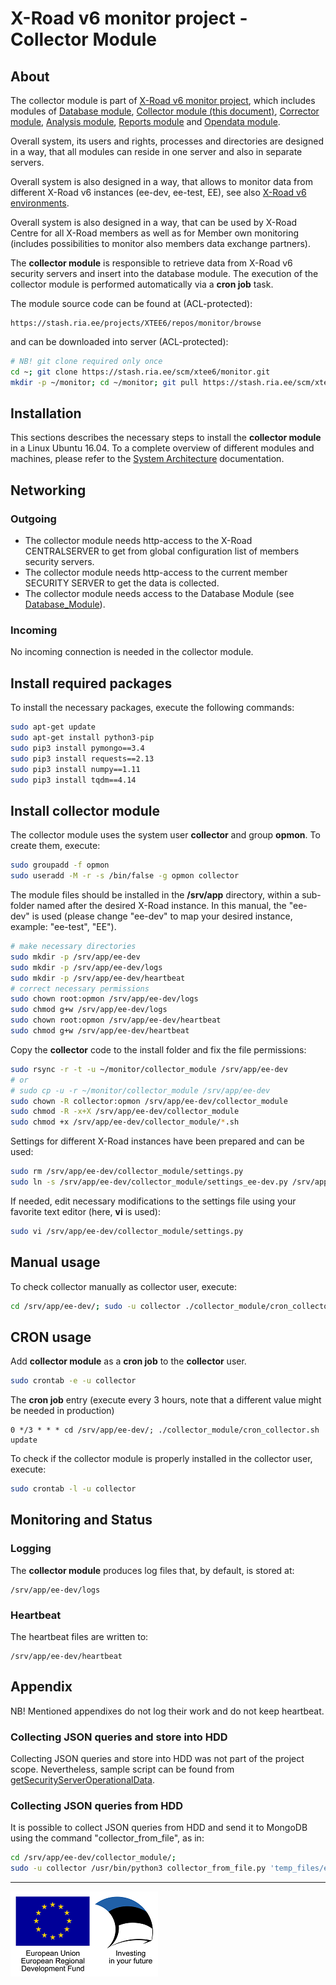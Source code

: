 # X-Road v6 monitor project - Collector Module

## About

The collector module is part of [X-Road v6 monitor project](../readme.md), which includes modules of [Database module](database_module.md), [Collector module (this document)](collector_module.md), [Corrector module](corrector_module.md), [Analysis module](analysis_module.md), [Reports module](reports_module.md) and [Opendata module](opendata_module.md).

Overall system, its users and rights, processes and directories are designed in a way, that all modules can reside in one server and also in separate servers. 

Overall system is also designed in a way, that allows to monitor data from different X-Road v6 instances (ee-dev, ee-test, EE), see also [X-Road v6 environments](https://www.ria.ee/en/x-road-environments.html#v6).

Overall system is also designed in a way, that can be used by X-Road Centre for all X-Road members as well as for Member own monitoring (includes possibilities to monitor also members data exchange partners).

The **collector module** is responsible to retrieve data from X-Road v6 security servers and insert into the database module. The execution of the collector module is performed automatically via a **cron job** task.

The module source code can be found at (ACL-protected):

```
https://stash.ria.ee/projects/XTEE6/repos/monitor/browse
```

and can be downloaded into server (ACL-protected):

```bash
# NB! git clone required only once
cd ~; git clone https://stash.ria.ee/scm/xtee6/monitor.git
mkdir -p ~/monitor; cd ~/monitor; git pull https://stash.ria.ee/scm/xtee6/monitor.git
```

## Installation

This sections describes the necessary steps to install the **collector module** in a Linux Ubuntu 16.04. To a complete overview of different modules and machines, please refer to the [System Architecture](system_architecture.md) documentation.

## Networking

### Outgoing

- The collector module needs http-access to the X-Road CENTRALSERVER to get from global configuration list of members security servers.
- The collector module needs http-access to the current member SECURITY SERVER to get the data is collected.
- The collector module needs access to the Database Module (see [Database_Module](database_module.md)).

### Incoming

No incoming connection is needed in the collector module.

## Install required packages

To install the necessary packages, execute the following commands:

```bash
sudo apt-get update
sudo apt-get install python3-pip
sudo pip3 install pymongo==3.4
sudo pip3 install requests==2.13
sudo pip3 install numpy==1.11
sudo pip3 install tqdm==4.14
```

## Install collector module

The collector module uses the system user **collector** and group **opmon**. To create them, execute:

```bash
sudo groupadd -f opmon
sudo useradd -M -r -s /bin/false -g opmon collector
```

The module files should be installed in the **/srv/app** directory, within a sub-folder named after the desired X-Road instance. In this manual, the "ee-dev" is used (please change "ee-dev" to map your desired instance, example: "ee-test", "EE").

```bash
# make necessary directories
sudo mkdir -p /srv/app/ee-dev
sudo mkdir -p /srv/app/ee-dev/logs
sudo mkdir -p /srv/app/ee-dev/heartbeat
# correct necessary permissions
sudo chown root:opmon /srv/app/ee-dev/logs
sudo chmod g+w /srv/app/ee-dev/logs
sudo chown root:opmon /srv/app/ee-dev/heartbeat
sudo chmod g+w /srv/app/ee-dev/heartbeat
```

Copy the **collector** code to the install folder and fix the file permissions:

```bash
sudo rsync -r -t -u ~/monitor/collector_module /srv/app/ee-dev
# or 
# sudo cp -u -r ~/monitor/collector_module /srv/app/ee-dev
sudo chown -R collector:opmon /srv/app/ee-dev/collector_module
sudo chmod -R -x+X /srv/app/ee-dev/collector_module
sudo chmod +x /srv/app/ee-dev/collector_module/*.sh
```

Settings for different X-Road instances have been prepared and can be used:

```bash
sudo rm /srv/app/ee-dev/collector_module/settings.py
sudo ln -s /srv/app/ee-dev/collector_module/settings_ee-dev.py /srv/app/ee-dev/collector_module/settings.py
```

If needed, edit necessary modifications to the settings file using your favorite text editor (here, **vi** is used):

```bash
sudo vi /srv/app/ee-dev/collector_module/settings.py
```

## Manual usage

To check collector manually as collector user, execute:

```bash
cd /srv/app/ee-dev/; sudo -u collector ./collector_module/cron_collector.sh update
```

## CRON usage

Add **collector module** as a **cron job** to the **collector** user.

```bash
sudo crontab -e -u collector
```

The **cron job** entry (execute every 3 hours, note that a different value might be needed in production)

```
0 */3 * * * cd /srv/app/ee-dev/; ./collector_module/cron_collector.sh update
```

To check if the collector module is properly installed in the collector user, execute:

```bash
sudo crontab -l -u collector
```

## Monitoring and Status

### Logging 

The **collector module** produces log files that, by default, is stored at:

```
/srv/app/ee-dev/logs
```

### Heartbeat

The heartbeat files are written to:

```
/srv/app/ee-dev/heartbeat
```

## Appendix

NB! Mentioned appendixes do not log their work and do not keep heartbeat.

### Collecting JSON queries and store into HDD

Collecting JSON queries and store into HDD was not part of the project scope. Nevertheless, sample script can be found from [getSecurityServerOperationalData](https://github.com/ToomasMolder/X-road-scripts/tree/master/getSecurityServerOperationalData).

### Collecting JSON queries from HDD

It is possible to collect JSON queries from HDD and send it to MongoDB using the command "collector_from_file", as in:

```bash
cd /srv/app/ee-dev/collector_module/; 
sudo -u collector /usr/bin/python3 collector_from_file.py 'temp_files/ee-dev.COM.*'
```

---

![](img/eu_regional_development_fund_horizontal_div_15.png "European Union | European Regional Development Fund | Investing in your future")
